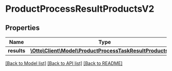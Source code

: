 # ProductProcessResultProductsV2

## Properties
Name | Type | Description | Notes
------------ | ------------- | ------------- | -------------
**results** | [**\Otto\Client\Model\ProductProcessTaskResultProductsV2[]**](ProductProcessTaskResultProductsV2.md) |  | [optional] 

[[Back to Model list]](../../README.md#documentation-for-models) [[Back to API list]](../../README.md#documentation-for-api-endpoints) [[Back to README]](../../README.md)

